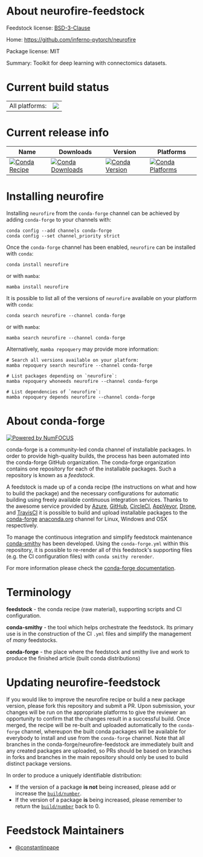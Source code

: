 About neurofire-feedstock
=========================

Feedstock license: [BSD-3-Clause](https://github.com/conda-forge/neurofire-feedstock/blob/main/LICENSE.txt)

Home: https://github.com/inferno-pytorch/neurofire

Package license: MIT

Summary: Toolkit for deep learning with connectomics datasets.

Current build status
====================


<table><tr><td>All platforms:</td>
    <td>
      <a href="https://dev.azure.com/conda-forge/feedstock-builds/_build/latest?definitionId=9137&branchName=main">
        <img src="https://dev.azure.com/conda-forge/feedstock-builds/_apis/build/status/neurofire-feedstock?branchName=main">
      </a>
    </td>
  </tr>
</table>

Current release info
====================

| Name | Downloads | Version | Platforms |
| --- | --- | --- | --- |
| [![Conda Recipe](https://img.shields.io/badge/recipe-neurofire-green.svg)](https://anaconda.org/conda-forge/neurofire) | [![Conda Downloads](https://img.shields.io/conda/dn/conda-forge/neurofire.svg)](https://anaconda.org/conda-forge/neurofire) | [![Conda Version](https://img.shields.io/conda/vn/conda-forge/neurofire.svg)](https://anaconda.org/conda-forge/neurofire) | [![Conda Platforms](https://img.shields.io/conda/pn/conda-forge/neurofire.svg)](https://anaconda.org/conda-forge/neurofire) |

Installing neurofire
====================

Installing `neurofire` from the `conda-forge` channel can be achieved by adding `conda-forge` to your channels with:

```
conda config --add channels conda-forge
conda config --set channel_priority strict
```

Once the `conda-forge` channel has been enabled, `neurofire` can be installed with `conda`:

```
conda install neurofire
```

or with `mamba`:

```
mamba install neurofire
```

It is possible to list all of the versions of `neurofire` available on your platform with `conda`:

```
conda search neurofire --channel conda-forge
```

or with `mamba`:

```
mamba search neurofire --channel conda-forge
```

Alternatively, `mamba repoquery` may provide more information:

```
# Search all versions available on your platform:
mamba repoquery search neurofire --channel conda-forge

# List packages depending on `neurofire`:
mamba repoquery whoneeds neurofire --channel conda-forge

# List dependencies of `neurofire`:
mamba repoquery depends neurofire --channel conda-forge
```


About conda-forge
=================

[![Powered by
NumFOCUS](https://img.shields.io/badge/powered%20by-NumFOCUS-orange.svg?style=flat&colorA=E1523D&colorB=007D8A)](https://numfocus.org)

conda-forge is a community-led conda channel of installable packages.
In order to provide high-quality builds, the process has been automated into the
conda-forge GitHub organization. The conda-forge organization contains one repository
for each of the installable packages. Such a repository is known as a *feedstock*.

A feedstock is made up of a conda recipe (the instructions on what and how to build
the package) and the necessary configurations for automatic building using freely
available continuous integration services. Thanks to the awesome service provided by
[Azure](https://azure.microsoft.com/en-us/services/devops/), [GitHub](https://github.com/),
[CircleCI](https://circleci.com/), [AppVeyor](https://www.appveyor.com/),
[Drone](https://cloud.drone.io/welcome), and [TravisCI](https://travis-ci.com/)
it is possible to build and upload installable packages to the
[conda-forge](https://anaconda.org/conda-forge) [anaconda.org](https://anaconda.org/)
channel for Linux, Windows and OSX respectively.

To manage the continuous integration and simplify feedstock maintenance
[conda-smithy](https://github.com/conda-forge/conda-smithy) has been developed.
Using the ``conda-forge.yml`` within this repository, it is possible to re-render all of
this feedstock's supporting files (e.g. the CI configuration files) with ``conda smithy rerender``.

For more information please check the [conda-forge documentation](https://conda-forge.org/docs/).

Terminology
===========

**feedstock** - the conda recipe (raw material), supporting scripts and CI configuration.

**conda-smithy** - the tool which helps orchestrate the feedstock.
                   Its primary use is in the construction of the CI ``.yml`` files
                   and simplify the management of *many* feedstocks.

**conda-forge** - the place where the feedstock and smithy live and work to
                  produce the finished article (built conda distributions)


Updating neurofire-feedstock
============================

If you would like to improve the neurofire recipe or build a new
package version, please fork this repository and submit a PR. Upon submission,
your changes will be run on the appropriate platforms to give the reviewer an
opportunity to confirm that the changes result in a successful build. Once
merged, the recipe will be re-built and uploaded automatically to the
`conda-forge` channel, whereupon the built conda packages will be available for
everybody to install and use from the `conda-forge` channel.
Note that all branches in the conda-forge/neurofire-feedstock are
immediately built and any created packages are uploaded, so PRs should be based
on branches in forks and branches in the main repository should only be used to
build distinct package versions.

In order to produce a uniquely identifiable distribution:
 * If the version of a package **is not** being increased, please add or increase
   the [``build/number``](https://docs.conda.io/projects/conda-build/en/latest/resources/define-metadata.html#build-number-and-string).
 * If the version of a package **is** being increased, please remember to return
   the [``build/number``](https://docs.conda.io/projects/conda-build/en/latest/resources/define-metadata.html#build-number-and-string)
   back to 0.

Feedstock Maintainers
=====================

* [@constantinpape](https://github.com/constantinpape/)


